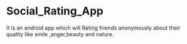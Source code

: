 # Social_Rating_App
It is an android app which will Rating friends anonymously about their quality like smile ,anger,beauty and nature.
